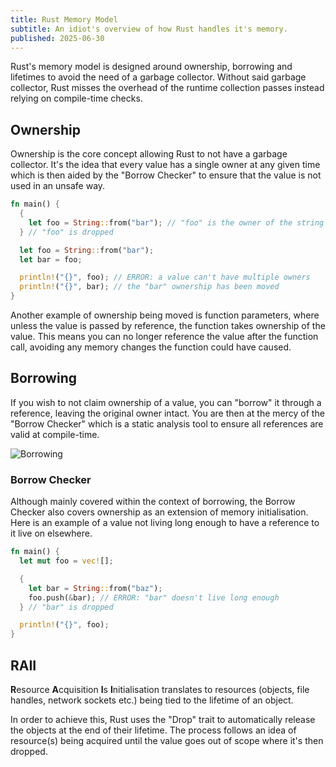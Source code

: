 ```yaml
---
title: Rust Memory Model
subtitle: An idiot's overview of how Rust handles it's memory.
published: 2025-06-30
---
```


Rust's memory model is designed around ownership, borrowing and lifetimes to
avoid the need of a garbage collector. Without said garbage collector, Rust
misses the overhead of the runtime collection passes instead relying on
compile-time checks.

## Ownership

Ownership is the core concept allowing Rust to not have a garbage collector.
It's the idea that every value has a single owner at any given time which is
then aided by the "Borrow Checker" to ensure that the value is not used in an
unsafe way.

```rust
fn main() {
  {
    let foo = String::from("bar"); // "foo" is the owner of the string
  } // "foo" is dropped

  let foo = String::from("bar");
  let bar = foo;

  println!("{}", foo); // ERROR: a value can't have multiple owners
  println!("{}", bar); // the "bar" ownership has been moved
}
```

Another example of ownership being moved is function parameters, where unless
the value is passed by reference, the function takes ownership of the value.
This means you can no longer reference the value after the function call,
avoiding any memory changes the function could have caused.

## Borrowing

If you wish to not claim ownership of a value, you can "borrow" it through a
reference, leaving the original owner intact. You are then at the mercy of the
"Borrow Checker" which is a static analysis tool to ensure all references are
valid at compile-time.

![Borrowing](https://media.giphy.com/media/v1.Y2lkPTc5MGI3NjExZnN3bmwyYXZneDllNDkwMHN4bWQ4cnM1amZmMjNvcWVwNzJzeWpqdyZlcD12MV9naWZzX3NlYXJjaCZjdD1n/xca7LsEzR9M4ByAUCy/giphy.gif)

### Borrow Checker

Although mainly covered within the context of borrowing, the Borrow Checker also
covers ownership as an extension of memory initialisation. Here is an example of
a value not living long enough to have a reference to it live on elsewhere.

```rust
fn main() {
  let mut foo = vec![];

  {
    let bar = String::from("baz");
    foo.push(&bar); // ERROR: "bar" doesn't live long enough
  } // "bar" is dropped

  println!("{}", foo);
}
```

## RAII

**R**esource **A**cquisition **I**s **I**nitialisation translates to resources
(objects, file handles, network sockets etc.) being tied to the lifetime of an
object.

In order to achieve this, Rust uses the "Drop" trait to automatically release
the objects at the end of their lifetime. The process follows an idea of
resource(s) being acquired until the value goes out of scope where it's then
dropped.
